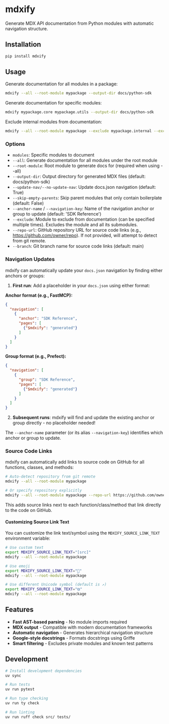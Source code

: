 # mdxify

Generate MDX API documentation from Python modules with automatic navigation structure.

## Installation

```bash
pip install mdxify
```

## Usage

Generate documentation for all modules in a package:

```bash
mdxify --all --root-module mypackage --output-dir docs/python-sdk
```

Generate documentation for specific modules:

```bash
mdxify mypackage.core mypackage.utils --output-dir docs/python-sdk
```

Exclude internal modules from documentation:

```bash
mdxify --all --root-module mypackage --exclude mypackage.internal --exclude mypackage.tests
```

### Options

- `modules`: Specific modules to document
- `--all`: Generate documentation for all modules under the root module
- `--root-module`: Root module to generate docs for (required when using --all)
- `--output-dir`: Output directory for generated MDX files (default: docs/python-sdk)
- `--update-nav/--no-update-nav`: Update docs.json navigation (default: True)
- `--skip-empty-parents`: Skip parent modules that only contain boilerplate (default: False)
- `--anchor-name` / `--navigation-key`: Name of the navigation anchor or group to update (default: 'SDK Reference')
- `--exclude`: Module to exclude from documentation (can be specified multiple times). Excludes the module and all its submodules.
- `--repo-url`: GitHub repository URL for source code links (e.g., https://github.com/owner/repo). If not provided, will attempt to detect from git remote.
- `--branch`: Git branch name for source code links (default: main)

### Navigation Updates

mdxify can automatically update your `docs.json` navigation by finding either anchors or groups:

1. **First run**: Add a placeholder in your `docs.json` using either format:

**Anchor format (e.g., FastMCP):**
```json
{
  "navigation": [
    {
      "anchor": "SDK Reference",
      "pages": [
        {"$mdxify": "generated"}
      ]
    }
  ]
}
```

**Group format (e.g., Prefect):**
```json
{
  "navigation": [
    {
      "group": "SDK Reference",
      "pages": [
        {"$mdxify": "generated"}
      ]
    }
  ]
}
```

2. **Subsequent runs**: mdxify will find and update the existing anchor or group directly - no placeholder needed!

The `--anchor-name` parameter (or its alias `--navigation-key`) identifies which anchor or group to update.

### Source Code Links

mdxify can automatically add links to source code on GitHub for all functions, classes, and methods:

```bash
# Auto-detect repository from git remote
mdxify --all --root-module mypackage

# Or specify repository explicitly
mdxify --all --root-module mypackage --repo-url https://github.com/owner/repo --branch develop
```

This adds source links next to each function/class/method that link directly to the code on GitHub.

#### Customizing Source Link Text

You can customize the link text/symbol using the `MDXIFY_SOURCE_LINK_TEXT` environment variable:

```bash
# Use custom text
export MDXIFY_SOURCE_LINK_TEXT="[src]"
mdxify --all --root-module mypackage

# Use emoji
export MDXIFY_SOURCE_LINK_TEXT="🔗"
mdxify --all --root-module mypackage

# Use different Unicode symbol (default is ↗)
export MDXIFY_SOURCE_LINK_TEXT="⧉"
mdxify --all --root-module mypackage
```

## Features

- **Fast AST-based parsing** - No module imports required
- **MDX output** - Compatible with modern documentation frameworks
- **Automatic navigation** - Generates hierarchical navigation structure
- **Google-style docstrings** - Formats docstrings using Griffe
- **Smart filtering** - Excludes private modules and known test patterns

## Development

```bash
# Install development dependencies
uv sync

# Run tests
uv run pytest

# Run type checking
uv run ty check

# Run linting
uv run ruff check src/ tests/
```